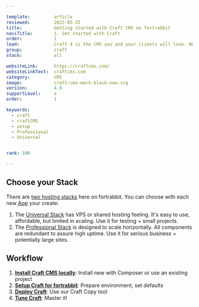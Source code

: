 ```yaml
---

template:         article
reviewed:         2022-05-25
title:            Getting started with Craft CMS on fortrabbit
naviTitle:        1. Get started with Craft
order:            1
lead:             Craft 4 is the CMS you and your clients will love. We love it too. Our aim is to help you — the developer — to successfully develop and deploy Craft here. This is your entry point. 
group:            craft
stack:            all

websiteLink:      https://craftcms.com/
websiteLinkText:  craftcms.com
category:         CMS
image:            craft-cms-mark-black-new.svg
version:          4.0
supportLevel:     a
order:            1

keywords:
  - craft
  - craftCMS
  - setup
  - Professional
  - Universal


rank: 100

---
```


## Choose your Stack

There are [two hosting stacks](/stacks) here on fortrabbit. You can choose with each new [App](/app) your create:

1. The [Universal Stack](/app-uni) has VPS or shared hosting feeling. It's easy to use, affordable, but limited in scaling. Use it for testing + small projects.
2. The [Professional Stack](/app-pro) is designed to scale horizontally. All components are redundant to assure high uptime. Use it for serious business + potentially large sites. 


## Workflow

1. **[Install Craft CMS locally](craft-install-local)**: Install new with Composer or use an existing project
2. **[Setup Craft for fortrabbit](/craft-setup)**: Prepare environment, set defaults
3. **[Deploy Craft](/craft-deploy-craft-copy)**: Use our Craft Copy tool
5. **[Tune Craft](/craft-tune)**: Master it!
